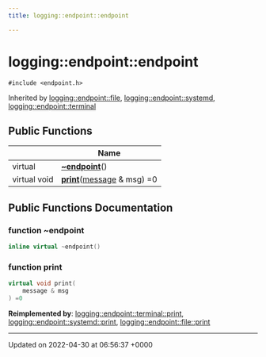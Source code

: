 ```yaml
---
title: logging::endpoint::endpoint

---
```


# logging::endpoint::endpoint






`#include <endpoint.h>`

Inherited by [logging::endpoint::file](Classes/classlogging_1_1endpoint_1_1file.md), [logging::endpoint::systemd](Classes/classlogging_1_1endpoint_1_1systemd.md), [logging::endpoint::terminal](Classes/classlogging_1_1endpoint_1_1terminal.md)

## Public Functions

|                | Name           |
| -------------- | -------------- |
| virtual | **[~endpoint](Classes/classlogging_1_1endpoint_1_1endpoint.md#function-~endpoint)**() |
| virtual void | **[print](Classes/classlogging_1_1endpoint_1_1endpoint.md#function-print)**([message](Classes/structlogging_1_1message.md) & msg) =0 |

## Public Functions Documentation

### function ~endpoint

```cpp
inline virtual ~endpoint()
```


### function print

```cpp
virtual void print(
    message & msg
) =0
```


**Reimplemented by**: [logging::endpoint::terminal::print](Classes/classlogging_1_1endpoint_1_1terminal.md#function-print), [logging::endpoint::systemd::print](Classes/classlogging_1_1endpoint_1_1systemd.md#function-print), [logging::endpoint::file::print](Classes/classlogging_1_1endpoint_1_1file.md#function-print)


-------------------------------

Updated on 2022-04-30 at 06:56:37 +0000